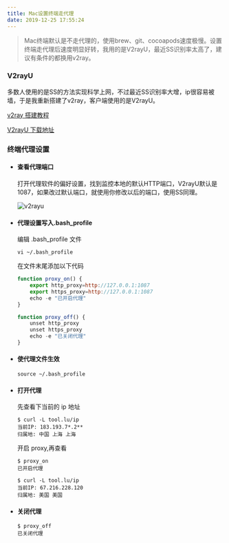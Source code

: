 ```yaml
---
title: Mac设置终端走代理
date: 2019-12-25 17:55:24
---
```


> Mac终端默认是不走代理的，使用brew、git、cocoapods速度极慢。设置终端走代理后速度明显好转，我用的是V2rayU，最近SS识别率太高了，建议有条件的都换用v2ray。

### V2rayU

多数人使用的是SS的方法实现科学上网，不过最近SS识别率大增，ip很容易被墙，于是我重新搭建了v2ray，客户端使用的是V2rayU。

[v2ray 搭建教程](https://github.com/233boy/v2ray/wiki/V2Ray%E6%90%AD%E5%BB%BA%E8%AF%A6%E7%BB%86%E5%9B%BE%E6%96%87%E6%95%99%E7%A8%8B)

[V2rayU 下载地址](https://github.com/yanue/V2rayU/releases)

### **终端代理设置**

- #### 查看代理端口

  打开代理软件的偏好设置，找到监控本地的默认HTTP端口，V2rayU默认是1087，如果改过默认端口，就使用你修改以后的端口，使用SS同理。

  

  ![v2rayu](https://tva1.sinaimg.cn/large/00831rSTgy1gd8m21ee6ej30pk0c8ack.jpg)

  

- #### 代理设置写入.bash_profile

  编辑 .bash_profile 文件

  ```shell
  vi ~/.bash_profile
  ```

  在文件末尾添加以下代码

  ```javascript
  function proxy_on() {
      export http_proxy=http://127.0.0.1:1087
      export https_proxy=http://127.0.0.1:1087
      echo -e "已开启代理"
  }
  
  function proxy_off() {
      unset http_proxy
      unset https_proxy
      echo -e "已关闭代理"
  }
  ```

- #### 使代理文件生效

  ```shell
  source ~/.bash_profile
  ```

- #### 打开代理

  先查看下当前的 ip 地址

  ```shell
  $ curl -L tool.lu/ip
  当前IP: 183.193.7*.2**
  归属地: 中国 上海 上海
  ```

  开启 proxy,再查看

  ```shell
  $ proxy_on
  已开启代理
  
  $ curl -L tool.lu/ip
  当前IP: 67.216.228.120
  归属地: 美国 美国
  ```

- #### 关闭代理

  ```shell
  $ proxy_off
  已关闭代理
  ```

  
